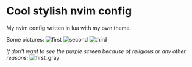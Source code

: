 # Cool stylish nvim config
My nvim config written in lua with my own theme. 

Some pictures:
![first](https://user-images.githubusercontent.com/31995593/151461157-6f1f2bfc-8fa0-4cdd-84bf-83c94258f303.png)
![second](https://user-images.githubusercontent.com/31995593/151461166-7f5fa2c3-f4dd-4e80-a427-837c17be3013.png)
![third](https://user-images.githubusercontent.com/31995593/151461168-639a2a96-5f6a-48ca-a82d-e450ef9504fa.png)

_If don't want to see the purple screen because of religious or any other reasons:_
![first_gray](https://user-images.githubusercontent.com/31995593/151461175-fe0ea1a0-a982-413f-97d2-89f2f6ef398b.png)

